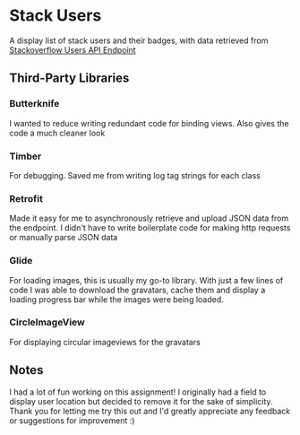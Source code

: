 # Stack Users

A display list of stack users and their badges, with data retrieved from [Stackoverflow Users API Endpoint](https://api.stackexchange.com/2.2/users?site=stackoverflow)

## Third-Party Libraries

### Butterknife

I wanted to reduce writing redundant code for binding views. Also gives the code a much cleaner look

### Timber

For debugging. Saved me from writing log tag strings for each class

### Retrofit

Made it easy for me to asynchronously retrieve and upload JSON data from the endpoint. I didn't have to write boilerplate code for making http requests or manually parse JSON data

### Glide

For loading images, this is usually my go-to library. With just a few lines of code I was able to download the gravatars, cache them and display a loading progress bar while the images were being loaded.

### CircleImageView

For displaying circular imageviews for the gravatars

## Notes

I had a lot of fun working on this assignment! I originally had a field to display user location but decided to remove it for the sake of simplicity. Thank you for letting me try this out and I'd greatly appreciate any feedback or suggestions for improvement :)

